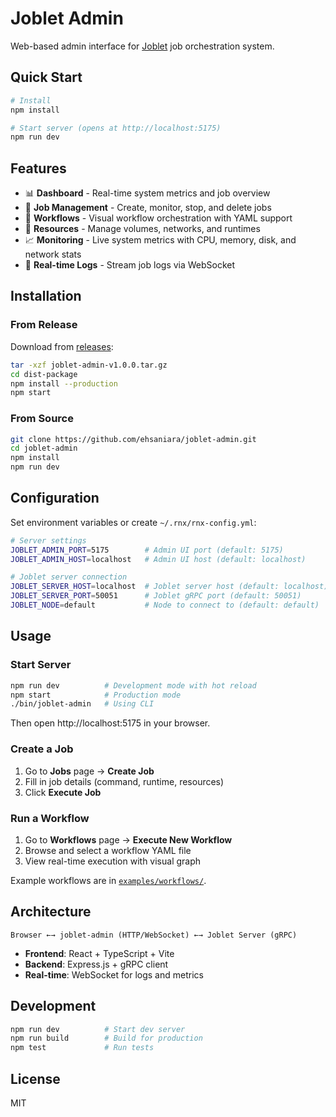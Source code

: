 # Joblet Admin

Web-based admin interface for [Joblet](https://github.com/ehsaniara/joblet) job orchestration system.

## Quick Start

```bash
# Install
npm install

# Start server (opens at http://localhost:5175)
npm run dev
```

## Features

- 📊 **Dashboard** - Real-time system metrics and job overview
- 🔧 **Job Management** - Create, monitor, stop, and delete jobs
- 🔄 **Workflows** - Visual workflow orchestration with YAML support
- 💾 **Resources** - Manage volumes, networks, and runtimes
- 📈 **Monitoring** - Live system metrics with CPU, memory, disk, and network stats
- 📝 **Real-time Logs** - Stream job logs via WebSocket

## Installation

### From Release

Download from [releases](https://github.com/ehsaniara/joblet-admin/releases):

```bash
tar -xzf joblet-admin-v1.0.0.tar.gz
cd dist-package
npm install --production
npm start
```

### From Source

```bash
git clone https://github.com/ehsaniara/joblet-admin.git
cd joblet-admin
npm install
npm run dev
```

## Configuration

Set environment variables or create `~/.rnx/rnx-config.yml`:

```bash
# Server settings
JOBLET_ADMIN_PORT=5175        # Admin UI port (default: 5175)
JOBLET_ADMIN_HOST=localhost   # Admin UI host (default: localhost)

# Joblet server connection
JOBLET_SERVER_HOST=localhost  # Joblet server host (default: localhost)
JOBLET_SERVER_PORT=50051      # Joblet gRPC port (default: 50051)
JOBLET_NODE=default           # Node to connect to (default: default)
```

## Usage

### Start Server

```bash
npm run dev          # Development mode with hot reload
npm start            # Production mode
./bin/joblet-admin   # Using CLI
```

Then open http://localhost:5175 in your browser.

### Create a Job

1. Go to **Jobs** page → **Create Job**
2. Fill in job details (command, runtime, resources)
3. Click **Execute Job**

### Run a Workflow

1. Go to **Workflows** page → **Execute New Workflow**
2. Browse and select a workflow YAML file
3. View real-time execution with visual graph

Example workflows are in [`examples/workflows/`](examples/workflows/).

## Architecture

```
Browser ←→ joblet-admin (HTTP/WebSocket) ←→ Joblet Server (gRPC)
```

- **Frontend**: React + TypeScript + Vite
- **Backend**: Express.js + gRPC client
- **Real-time**: WebSocket for logs and metrics

## Development

```bash
npm run dev          # Start dev server
npm run build        # Build for production
npm test             # Run tests
```

## License

MIT
